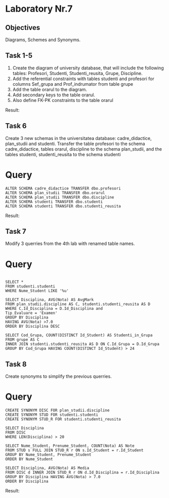 

# Laboratory Nr.7

## Objectives
Diagrams, Schemes and Synonyms.

## Task 1-5
1. Create the diagram of university database, that will include the following tables: Profesori, Studenti, Studenti_reusita, Grupe, Discipline.
2. Add the referential constraints with tables studenti and profesori for columns Sef_grupa and Prof_indrumator from table grupe
3. Add the table orarul to the diagram.
4. Add secondary keys to the table orarul.
5. Also define FK-PK constraints to the table orarul

Result:


## Task 6
Create 3 new schemas in the universitatea database: cadre_didactice, plan_studii and studenti. Transfer the table profesori to the schema cadre_didactice, tables orarul, discipline to the schema plan_studii, and the tables studenti, studenti_reusita to the schema studenti

# Query
 ```
 ALTER SCHEMA cadre_didactice TRANSFER dbo.profesori
ALTER SCHEMA plan_studii TRANSFER dbo.orarul
ALTER SCHEMA plan_studii TRANSFER dbo.discipline
ALTER SCHEMA studenti TRANSFER dbo.studenti
ALTER SCHEMA studenti TRANSFER dbo.studenti_reusita
 ```
 
 Result:
 
 ## Task 7
 Modify 3 querries from the 4th lab with renamed table names.
 
 # Query
 ```
 
SELECT * 
FROM studenti.studenti
WHERE Nume_Student LIKE '%u'

SELECT Disciplina, AVG(Nota) AS AvgMark
FROM plan_studii.discipline AS C, studenti.studenti_reusita AS D
WHERE C.Id_Disciplina = D.Id_Disciplina and
Tip_Evaluare = 'Examen'
GROUP BY Disciplina
HAVING AVG(Nota) >7.0
ORDER BY Disciplina DESC

SELECT Cod_Grupa, COUNT(DISTINCT Id_Student) AS Studenti_in_Grupa
FROM grupe AS C
INNER JOIN studenti.studenti_reusita AS D ON C.Id_Grupa = D.Id_Grupa
GROUP BY Cod_Grupa HAVING COUNT(DISTINCT Id_Student) > 24
  ```
   ## Task 8
Create synonyms to simplify the previous querries.
 # Query
 ```
 CREATE SYNONYM DISC FOR plan_studii.discipline
CREATE SYNONYM STUD FOR studenti.studenti
CREATE SYNONYM STUD_R FOR studenti.studenti_reusita

SELECT Disciplina
FROM DISC
WHERE LEN(Disciplina) > 20

SELECT Nume_Student, Prenume_Student, COUNT(Nota) AS Note
FROM STUD s FULL JOIN STUD_R r ON s.Id_Student = r.Id_Student
GROUP BY Nume_Student, Prenume_Student
ORDER BY Nume_Student

SELECT Disciplina, AVG(Nota) AS Media
FROM DISC d INNER JOIN STUD_R r ON d.Id_Disciplina = r.Id_Disciplina
GROUP BY Disciplina HAVING AVG(Nota) > 7.0
ORDER BY Disciplina
   ```
Result:
